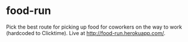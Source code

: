 # food-run

Pick the best route for picking up food for coworkers on the way to work (hardcoded to Clicktime).
Live at http://food-run.herokuapp.com/.
